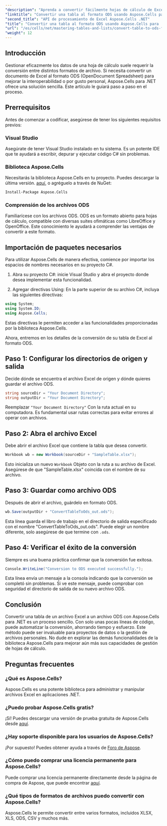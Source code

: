 ```yaml
---
"description": "Aprenda a convertir fácilmente hojas de cálculo de Excel al formato ODS con Aspose.Cells para .NET. Esta guía paso a paso."
"linktitle": "Convertir una tabla al formato ODS usando Aspose.Cells para .NET"
"second_title": "API de procesamiento de Excel Aspose.Cells .NET"
"title": "Convertir una tabla al formato ODS usando Aspose.Cells para .NET"
"url": "/es/cells/net/mastering-tables-and-lists/convert-table-to-ods-format/"
"weight": 12
---
```


## Introducción

Gestionar eficazmente los datos de una hoja de cálculo suele requerir la conversión entre distintos formatos de archivo. Si necesita convertir un documento de Excel al formato ODS (OpenDocument Spreadsheet) para mejorar la interoperabilidad o por gusto personal, Aspose.Cells para .NET ofrece una solución sencilla. Este artículo le guiará paso a paso en el proceso.

## Prerrequisitos

Antes de comenzar a codificar, asegúrese de tener los siguientes requisitos previos:

### Visual Studio

Asegúrate de tener Visual Studio instalado en tu sistema. Es un potente IDE que te ayudará a escribir, depurar y ejecutar código C# sin problemas.

### Biblioteca Aspose.Cells

Necesitarás la biblioteca Aspose.Cells en tu proyecto. Puedes descargar la última versión. [aquí](https://releases.aspose.com/cells/net/), o agréguelo a través de NuGet:

```bash
Install-Package Aspose.Cells
```

### Comprensión de los archivos ODS

Familiarícese con los archivos ODS. ODS es un formato abierto para hojas de cálculo, compatible con diversas suites ofimáticas como LibreOffice y OpenOffice. Este conocimiento le ayudará a comprender las ventajas de convertir a este formato.

## Importación de paquetes necesarios

Para utilizar Aspose.Cells de manera efectiva, comience por importar los espacios de nombres necesarios en su proyecto C#.

1. Abra su proyecto C#: inicie Visual Studio y abra el proyecto donde desea implementar esta funcionalidad.

2. Agregar directivas Using: En la parte superior de su archivo C#, incluya las siguientes directivas:

```csharp
using System;
using System.IO;
using Aspose.Cells;
```

Estas directivas le permiten acceder a las funcionalidades proporcionadas por la biblioteca Aspose.Cells.

Ahora, entremos en los detalles de la conversión de su tabla de Excel al formato ODS.

## Paso 1: Configurar los directorios de origen y salida

Decide dónde se encuentra el archivo Excel de origen y dónde quieres guardar el archivo ODS.

```csharp
string sourceDir = "Your Document Directory";
string outputDir = "Your Document Directory";
```

Reemplazar `"Your Document Directory"` Con la ruta actual en su computadora. Es fundamental usar rutas correctas para evitar errores al operar con archivos.

## Paso 2: Abra el archivo Excel

Debe abrir el archivo Excel que contiene la tabla que desea convertir.

```csharp
Workbook wb = new Workbook(sourceDir + "SampleTable.xlsx");
```

Esto inicializa un nuevo `Workbook` Objeto con la ruta a su archivo de Excel. Asegúrese de que "SampleTable.xlsx" coincida con el nombre de su archivo.

## Paso 3: Guardar como archivo ODS

Después de abrir el archivo, guárdelo en formato ODS.

```csharp
wb.Save(outputDir + "ConvertTableToOds_out.ods");
```

Esta línea guarda el libro de trabajo en el directorio de salida especificado con el nombre "ConvertTableToOds_out.ods". Puede elegir un nombre diferente, solo asegúrese de que termine con `.ods`.

## Paso 4: Verificar el éxito de la conversión

Siempre es una buena práctica confirmar que la conversión fue exitosa.

```csharp
Console.WriteLine("Conversion to ODS executed successfully.");
```

Esta línea envía un mensaje a la consola indicando que la conversión se completó sin problemas. Si ve este mensaje, puede comprobar con seguridad el directorio de salida de su nuevo archivo ODS.

## Conclusión

Convertir una tabla de un archivo Excel a un archivo ODS con Aspose.Cells para .NET es un proceso sencillo. Con solo unas pocas líneas de código, puede automatizar la conversión, ahorrando tiempo y esfuerzo. Este método puede ser invaluable para proyectos de datos o la gestión de archivos personales. No dude en explorar las demás funcionalidades de la biblioteca Aspose.Cells para mejorar aún más sus capacidades de gestión de hojas de cálculo.

## Preguntas frecuentes

### ¿Qué es Aspose.Cells?

Aspose.Cells es una potente biblioteca para administrar y manipular archivos Excel en aplicaciones .NET.

### ¿Puedo probar Aspose.Cells gratis?

¡Sí! Puedes descargar una versión de prueba gratuita de Aspose.Cells desde [aquí](https://releases.aspose.com/cells/net/).

### ¿Hay soporte disponible para los usuarios de Aspose.Cells?

¡Por supuesto! Puedes obtener ayuda a través de [Foro de Aspose](https://forum.aspose.com/c/cells/9).

### ¿Cómo puedo comprar una licencia permanente para Aspose.Cells?

Puede comprar una licencia permanente directamente desde la página de compra de Aspose, que puede encontrar [aquí](https://purchase.aspose.com/buy).

### ¿Qué tipos de formatos de archivos puedo convertir con Aspose.Cells?

Aspose.Cells le permite convertir entre varios formatos, incluidos XLSX, XLS, ODS, CSV y muchos más.